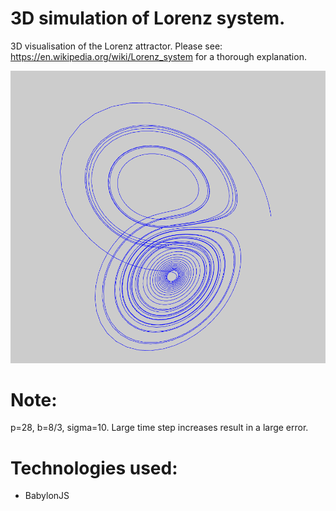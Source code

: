 # 3D simulation of Lorenz system.

3D visualisation of the Lorenz attractor.
Please see: https://en.wikipedia.org/wiki/Lorenz_system for a thorough explanation.

<img src="preview.png">

# Note:

p=28, b=8/3, sigma=10.
Large time step increases result in a large error.

# Technologies used:

- BabylonJS
